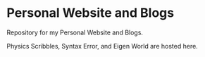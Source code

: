 # Personal Website and Blogs

Repository for my Personal Website and Blogs. 

Physics Scribbles, Syntax Error, and Eigen World are hosted here.